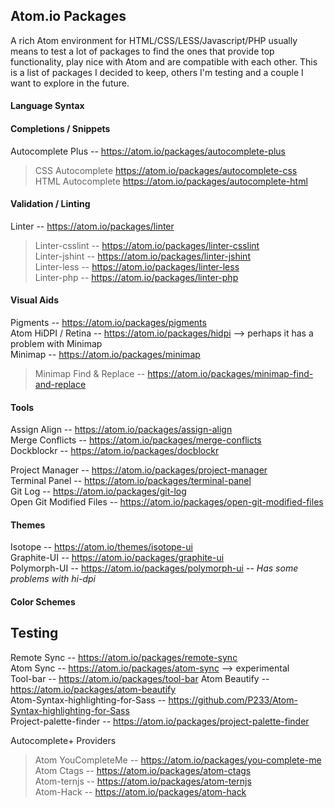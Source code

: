 ## Atom.io Packages
A rich Atom environment for HTML/CSS/LESS/Javascript/PHP usually means to test a lot of packages to find the ones that provide top functionality, play nice with Atom and are compatible with each other. This is a list of packages I decided to keep, others I'm testing and a couple I want to explore in the future.

#### Language Syntax

#### Completions / Snippets

Autocomplete Plus -- <https://atom.io/packages/autocomplete-plus><br>
> CSS Autocomplete <https://atom.io/packages/autocomplete-css><br>
> HTML Autocomplete <https://atom.io/packages/autocomplete-html><br>

#### Validation / Linting

Linter -- <https://atom.io/packages/linter><br>
> Linter-csslint -- <https://atom.io/packages/linter-csslint><br>
> Linter-jshint -- <https://atom.io/packages/linter-jshint><br>
> Linter-less -- <https://atom.io/packages/linter-less><br>
> Linter-php -- <https://atom.io/packages/linter-php><br>

#### Visual Aids

Pigments -- <https://atom.io/packages/pigments><br>
Atom HiDPI / Retina -- <https://atom.io/packages/hidpi> --> perhaps it has a problem with Minimap<br>
Minimap -- <https://atom.io/packages/minimap><br>
> Minimap Find & Replace -- <https://atom.io/packages/minimap-find-and-replace><br>

#### Tools

Assign Align -- <https://atom.io/packages/assign-align><br>
Merge Conflicts -- <https://atom.io/packages/merge-conflicts><br>
Dockblockr -- <https://atom.io/packages/docblockr><br>

Project Manager -- <https://atom.io/packages/project-manager><br>
Terminal Panel -- <https://atom.io/packages/terminal-panel><br>
Git Log -- <https://atom.io/packages/git-log><br>
Open Git Modified Files -- <https://atom.io/packages/open-git-modified-files><br>

#### Themes

Isotope -- <https://atom.io/themes/isotope-ui><br>
Graphite-UI -- <https://atom.io/packages/graphite-ui><br>
Polymorph-UI -- <https://atom.io/packages/polymorph-ui> -- *Has some problems with hi-dpi*<br>

#### Color Schemes

## Testing

Remote Sync -- <https://atom.io/packages/remote-sync><br>
Atom Sync -- <https://atom.io/packages/atom-sync> --> experimental<br>
Tool-bar -- <https://atom.io/packages/tool-bar>
Atom Beautify -- <https://atom.io/packages/atom-beautify><br>
Atom-Syntax-highlighting-for-Sass -- <https://github.com/P233/Atom-Syntax-highlighting-for-Sass><br>
Project-palette-finder -- <https://atom.io/packages/project-palette-finder><br>

Autocomplete+ Providers
> Atom YouCompleteMe -- <https://atom.io/packages/you-complete-me><br>
> Atom Ctags -- <https://atom.io/packages/atom-ctags><br>
> Atom-ternjs -- <https://atom.io/packages/atom-ternjs><br>
> Atom-Hack -- <https://atom.io/packages/atom-hack><br>
